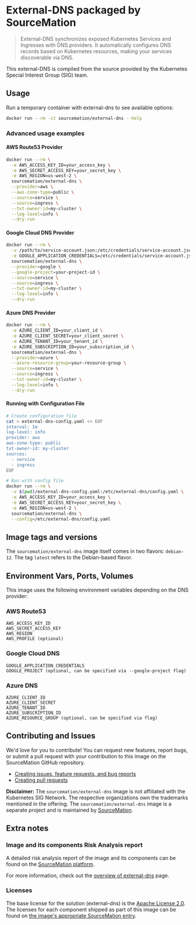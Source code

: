 # External-DNS packaged by SourceMation

> External-DNS synchronizes exposed Kubernetes Services and Ingresses with DNS providers. It automatically configures DNS records based on Kubernetes resources, making your services discoverable via DNS.

This external-DNS is compiled from the source provided by the Kubernetes Special Interest Group (SIG) team.

## Usage

Run a temporary container with external-dns to see available options:

```bash
docker run --rm -it sourcemation/external-dns --help
```

### Advanced usage examples

#### AWS Route53 Provider

```bash
docker run --rm \
  -e AWS_ACCESS_KEY_ID=your_access_key \
  -e AWS_SECRET_ACCESS_KEY=your_secret_key \
  -e AWS_REGION=us-west-2 \
  sourcemation/external-dns \
  --provider=aws \
  --aws-zone-type=public \
  --source=service \
  --source=ingress \
  --txt-owner-id=my-cluster \
  --log-level=info \
  --dry-run
```

#### Google Cloud DNS Provider

```bash
docker run --rm \
  -v /path/to/service-account.json:/etc/credentials/service-account.json \
  -e GOOGLE_APPLICATION_CREDENTIALS=/etc/credentials/service-account.json \
  sourcemation/external-dns \
  --provider=google \
  --google-project=your-project-id \
  --source=service \
  --source=ingress \
  --txt-owner-id=my-cluster \
  --log-level=info \
  --dry-run
```

#### Azure DNS Provider

```bash
docker run --rm \
  -e AZURE_CLIENT_ID=your_client_id \
  -e AZURE_CLIENT_SECRET=your_client_secret \
  -e AZURE_TENANT_ID=your_tenant_id \
  -e AZURE_SUBSCRIPTION_ID=your_subscription_id \
  sourcemation/external-dns \
  --provider=azure \
  --azure-resource-group=your-resource-group \
  --source=service \
  --source=ingress \
  --txt-owner-id=my-cluster \
  --log-level=info \
  --dry-run
```

#### Running with Configuration File

```bash
# Create configuration file
cat > external-dns-config.yaml << EOF
interval: 1m
log-level: info
provider: aws
aws-zone-type: public
txt-owner-id: my-cluster
sources:
  - service
  - ingress
EOF

# Run with config file
docker run --rm \
  -v $(pwd)/external-dns-config.yaml:/etc/external-dns/config.yaml \
  -e AWS_ACCESS_KEY_ID=your_access_key \
  -e AWS_SECRET_ACCESS_KEY=your_secret_key \
  -e AWS_REGION=us-west-2 \
  sourcemation/external-dns \
  --config=/etc/external-dns/config.yaml
```

## Image tags and versions

The `sourcemation/external-dns` image itself comes in two flavors: `debian-12`. The tag `latest` refers to the Debian-based flavor.

## Environment Vars, Ports, Volumes

This image uses the following environment variables depending on the DNS provider:

### AWS Route53
```
AWS_ACCESS_KEY_ID
AWS_SECRET_ACCESS_KEY
AWS_REGION
AWS_PROFILE (optional)
```

### Google Cloud DNS
```
GOOGLE_APPLICATION_CREDENTIALS
GOOGLE_PROJECT (optional, can be specified via --google-project flag)
```

### Azure DNS
```
AZURE_CLIENT_ID
AZURE_CLIENT_SECRET
AZURE_TENANT_ID
AZURE_SUBSCRIPTION_ID
AZURE_RESOURCE_GROUP (optional, can be specified via flag)
```

## Contributing and Issues

We'd love for you to contribute! You can request new features, report bugs, or
submit a pull request with your contribution to this image on the SourceMation
GitHub repository.

- [Creating issues, feature requests, and bug reports](https://github.com/SourceMation/images/issues/new/choose)
- [Creating pull requests](https://github.com/SourceMation/images/compare)

**Disclaimer:** The `sourcemation/external-dns` image is not affiliated with
the Kubernetes SIG Network. The respective organizations own the
trademarks mentioned in the offering. The
`sourcemation/external-dns` image is a separate project and is maintained by
[SourceMation](https://sourcemation.com).

## Extra notes

### Image and its components Risk Analysis report

A detailed risk analysis report of the image and its components can be
found on the [SourceMation
platform](https://sourcemation.com/catalog/external-dns).

For more information, check out the [overview of
external-dns](https://kubernetes-sigs.github.io/external-dns/) page.

### Licenses

The base license for the solution (external-dns) is the
[Apache License 2.0](https://github.com/kubernetes-sigs/external-dns/blob/master/LICENSE). The licenses for each component shipped as
part of this image can be found on [the image's appropriate SourceMation
entry](https://sourcemation.com/catalog/external-dns).